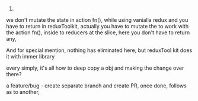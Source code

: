1. 
we don't mutate the state in action fn(), while using vanialla redux and you have to return
in reduxToolkit, actually you have to mutate the to work with the action fn(), inside to reducers at the slice, here you don't have to return any,

And for special mention, nothing has eliminated here, but reduxTool kit does it with immer library

every simply, it's all how to deep copy a obj and making the change over there?

a feature/bug - create separate branch and create PR, once done, follows as to another,